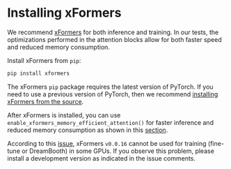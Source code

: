<!--Copyright 2023 The HuggingFace Team. All rights reserved.

Licensed under the Apache License, Version 2.0 (the "License"); you may not use this file except in compliance with
the License. You may obtain a copy of the License at

http://www.apache.org/licenses/LICENSE-2.0

Unless required by applicable law or agreed to in writing, software distributed under the License is distributed on
an "AS IS" BASIS, WITHOUT WARRANTIES OR CONDITIONS OF ANY KIND, either express or implied. See the License for the
specific language governing permissions and limitations under the License.
-->

# Installing xFormers

We recommend [xFormers](https://github.com/facebookresearch/xformers) for both inference and training. In our tests, the optimizations performed in the attention blocks allow for both faster speed and reduced memory consumption.

Install xFormers from `pip`:

```bash
pip install xformers
```

<Tip>

The xFormers `pip` package requires the latest version of PyTorch. If you need to use a previous version of PyTorch, then we recommend [installing xFormers from the source](https://github.com/facebookresearch/xformers#installing-xformers).

</Tip>

After xFormers is installed, you can use `enable_xformers_memory_efficient_attention()` for faster inference and reduced memory consumption as shown in this [section](memory#memory-efficient-attention).

<Tip warning={true}>

According to this [issue](https://github.com/huggingface/diffusers/issues/2234#issuecomment-1416931212), xFormers `v0.0.16` cannot be used for training (fine-tune or DreamBooth) in some GPUs. If you observe this problem, please install a development version as indicated in the issue comments.

</Tip>
